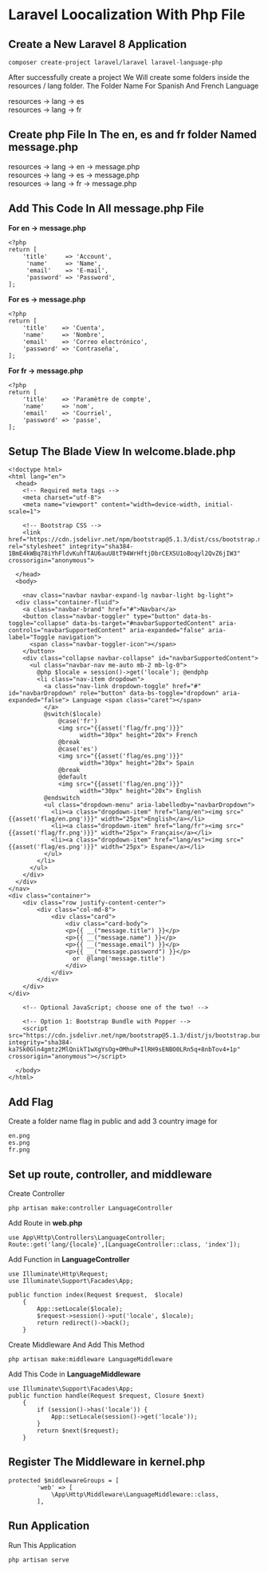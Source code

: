 # Laravel Loocalization With Php File

## Create a New Laravel 8 Application
```
composer create-project laravel/laravel laravel-language-php
```

After successfully create a project We Will create some folders inside the resources / lang folder.
The Folder Name For Spanish And French Language

resources -> lang -> es\
resources -> lang -> fr

## Create php File In The en, es and fr folder Named message.php

resources -> lang -> en -> message.php\
resources -> lang -> es -> message.php\
resources -> lang -> fr -> message.php
## Add This Code In All message.php File 

<b>For en -> message.php</b>
```
<?php
return [
    'title'     => 'Account',    
     'name'     => 'Name',    
     'email'    => 'E-mail',    
     'password' => 'Password',
];
```
<b>For es -> message.php</b>
```
<?php
return [
    'title'    => 'Cuenta',
    'name'     => 'Nombre',
    'email'    => 'Correo electrónico',
    'password' => 'Contraseña',
];
```

<b>For fr -> message.php</b>
```
<?php
return [
    'title'    => 'Paramètre de compte',
    'name'     => 'nom',
    'email'    => 'Courriel',
    'password' => 'passe',
];
```


## Setup The Blade View In <b>welcome.blade.php</b>
```
<!doctype html>
<html lang="en">
  <head>
    <!-- Required meta tags -->
    <meta charset="utf-8">
    <meta name="viewport" content="width=device-width, initial-scale=1">

    <!-- Bootstrap CSS -->
    <link href="https://cdn.jsdelivr.net/npm/bootstrap@5.1.3/dist/css/bootstrap.min.css" rel="stylesheet" integrity="sha384-1BmE4kWBq78iYhFldvKuhfTAU6auU8tT94WrHftjDbrCEXSU1oBoqyl2QvZ6jIW3" crossorigin="anonymous">

  </head>
  <body>
  
    <nav class="navbar navbar-expand-lg navbar-light bg-light">
  <div class="container-fluid">
    <a class="navbar-brand" href="#">Navbar</a>
    <button class="navbar-toggler" type="button" data-bs-toggle="collapse" data-bs-target="#navbarSupportedContent" aria-controls="navbarSupportedContent" aria-expanded="false" aria-label="Toggle navigation">
      <span class="navbar-toggler-icon"></span>
    </button>
    <div class="collapse navbar-collapse" id="navbarSupportedContent">
      <ul class="navbar-nav me-auto mb-2 mb-lg-0">
        @php $locale = session()->get('locale'); @endphp
        <li class="nav-item dropdown">
          <a class="nav-link dropdown-toggle" href="#" id="navbarDropdown" role="button" data-bs-toggle="dropdown" aria-expanded="false"> Language <span class="caret"></span>
          </a>
          @switch($locale)
              @case('fr')
              <img src="{{asset('flag/fr.png')}}" 
                    width="30px" height="20x"> French
              @break
              @case('es')
              <img src="{{asset('flag/es.png')}}" 
                    width="30px" height="20x"> Spain
              @break
              @default
              <img src="{{asset('flag/en.png')}}" 
                    width="30px" height="20x"> English
          @endswitch
          <ul class="dropdown-menu" aria-labelledby="navbarDropdown">
            <li><a class="dropdown-item" href="lang/en"><img src="{{asset('flag/en.png')}}" width="25px">English</a></li>
            <li><a class="dropdown-item" href="lang/fr"><img src="{{asset('flag/fr.png')}}" width="25px"> Français</a></li>
            <li><a class="dropdown-item" href="lang/es"><img src="{{asset('flag/es.png')}}" width="25px"> Espane</a></li>
          </ul>
        </li>
      </ul>
    </div>
  </div>
</nav>
<div class="container">
    <div class="row justify-content-center">
        <div class="col-md-8">
            <div class="card">
                <div class="card-body">
                <p>{{ __("message.title") }}</p>
                <p>{{ __("message.name") }}</p>
                <p>{{ __("message.email") }}</p>
                <p>{{ __("message.password") }}</p>
                  or  @lang('message.title')
                </div>
            </div>
        </div>
    </div>
</div>

    <!-- Optional JavaScript; choose one of the two! -->

    <!-- Option 1: Bootstrap Bundle with Popper -->
    <script src="https://cdn.jsdelivr.net/npm/bootstrap@5.1.3/dist/js/bootstrap.bundle.min.js" integrity="sha384-ka7Sk0Gln4gmtz2MlQnikT1wXgYsOg+OMhuP+IlRH9sENBO0LRn5q+8nbTov4+1p" crossorigin="anonymous"></script>

  </body>
</html>
```
## Add Flag
Create a folder name flag in public and add 3 country image for 
```
en.png
es.png
fr.png
```

## Set up route, controller, and middleware
Create Controller

```
php artisan make:controller LanguageController 
```

Add Route in <b>web.php</b>
```
use App\Http\Controllers\LanguageController;
Route::get('lang/{locale}',[LanguageController::class, 'index']);
```
Add Function in <b>LanguageController</b>
```
use Illuminate\Http\Request;
use Illuminate\Support\Facades\App;

public function index(Request $request,  $locale)
    {
        App::setLocale($locale);
        $request->session()->put('locale', $locale);
        return redirect()->back();
    }
```
Create Middleware And Add This Method
```
php artisan make:middleware LanguageMiddleware
```
Add This Code in <b>LanguageMiddleware</b>

```
use Illuminate\Support\Facades\App;
public function handle(Request $request, Closure $next)
    {
        if (session()->has('locale')) {
            App::setLocale(session()->get('locale'));
        }
        return $next($request);
    }
```

## Register The Middleware in <b>kernel.php</b>
```
protected $middlewareGroups = [
        'web' => [
            \App\Http\Middleware\LanguageMiddleware::class,
        ],
```

## Run Application
Run This Application
```
php artisan serve
```

